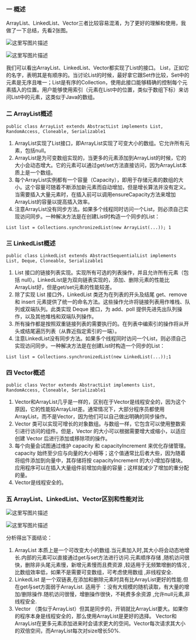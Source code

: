 ### 一 概述

ArrayList、LinkedList、Vector三者比较容易混淆，为了更好的理解和使用，我做了一下总结，先看2张图。

![这里写图片描述](https://img-blog.csdn.net/20170605193801335?watermark/2/text/aHR0cDovL2Jsb2cuY3Nkbi5uZXQvemhhbmdxaWx1R3J1YmJ5/font/5a6L5L2T/fontsize/400/fill/I0JBQkFCMA==/dissolve/70/gravity/SouthEast)

![这里写图片描述](https://img-blog.csdn.net/20170605194328983?watermark/2/text/aHR0cDovL2Jsb2cuY3Nkbi5uZXQvemhhbmdxaWx1R3J1YmJ5/font/5a6L5L2T/fontsize/400/fill/I0JBQkFCMA==/dissolve/70/gravity/SouthEast)

我们可以看出ArrayList、LinkedList、Vector都实现了List的接口。
List，正如它的名字，表明其是有顺序的。当讨论List的时候，最好拿它跟Set作比较，Set中的元素是无序且唯一；List是有序的Collection，使用此接口能够精确的控制每个元素插入的位置。用户能够使用索引（元素在List中的位置，类似于数组下标）来访问List中的元素，这类似于Java的数组。

### 二 ArrayList概述

```
public class ArrayList extends AbstractList implements List, RandomAccess, Cloneable, Serializable1
```

1. ArrayList实现了List接口，即ArrayList实现了可变大小的数组。它允许所有元素，包括null。
2. ArrayList是为可变数组实现的，当更多的元素添加到ArrayList的时候，它的大小会动态增大。它的元素可以通过get/set方法直接访问，因为ArrayList本质上是一个数组。
3. 每个ArrayList实例都有一个容量（Capacity），即用于存储元素的数组的大小。这个容量可随着不断添加新元素而自动增加，但是增长算法并没有定义。当需要插入大量元素时，在插入前可以调用ensureCapacity方法来增加ArrayList的容量以提高插入效率。
4. 注意ArrayList没有同步方法。如果多个线程同时访问一个List，则必须自己实现访问同步。一种解决方法是在创建List时构造一个同步的List：

```
List list = Collections.synchronizedList(new ArrayList(...)); 1
```

### 三 LinkedList概述

```
public class LinkedList extends AbstractSequentialList implements List, Deque, Cloneable, Serializable1
```

1. List 接口的链接列表实现。实现所有可选的列表操作，并且允许所有元素（包括 null）。LinkedList是为双向链表实现的，添加、删除元素的性能比ArrayList好，但是get/set元素的性能较差。
2. 除了实现 List 接口外，LinkedList 类还为在列表的开头及结尾 get、remove 和 insert 元素提供了统一的命名方法。这些操作允许将链接列表用作堆栈、队列或双端队列。此类实现 Deque 接口，为 add、poll 提供先进先出队列操作，以及其他堆栈和双端队列操作。
3. 所有操作都是按照双重链接列表的需要执行的。在列表中编索引的操作将从开头或结尾遍历列表（从靠近指定索引的一端）。
4. 注意LinkedList没有同步方法。如果多个线程同时访问一个List，则必须自己实现访问同步。一种解决方法是在创建List时构造一个同步的List：

```
List list = Collections.synchronizedList(new LinkedList(...));1
```

### 四 Vector概述

```
public class Vector extends AbstractList implements List, RandomAccess, Cloneable, Serializable1
```

1. Vector和ArrayList几乎是一样的，区别在于Vector是线程安全的，因为这个原因，它的性能较ArrayList差。通常情况下，大部分程序员都使用ArrayList，而不是Vector，因为他们可以自己做出明确的同步操作。
2. Vector 类可以实现可增长的对象数组。与数组一样，它包含可以使用整数索引进行访问的组件。但是，Vector 的大小可以根据需要增大或缩小，以适应创建 Vector 后进行添加或移除项的操作。
3. 每个向量会试图通过维护 capacity 和 capacityIncrement 来优化存储管理。capacity 始终至少应与向量的大小相等；这个值通常比后者大些，因为随着将组件添加到向量中，其存储将按 capacityIncrement 的大小增加存储块。应用程序可以在插入大量组件前增加向量的容量；这样就减少了增加的重分配的量。
4. Vector是线程安全的。

### 五 ArrayList、LinkedList、Vector区别和性能对比

![这里写图片描述](https://img-blog.csdn.net/20170606105854245?watermark/2/text/aHR0cDovL2Jsb2cuY3Nkbi5uZXQvemhhbmdxaWx1R3J1YmJ5/font/5a6L5L2T/fontsize/400/fill/I0JBQkFCMA==/dissolve/70/gravity/SouthEast)

![这里写图片描述](https://img-blog.csdn.net/20170606110333376?watermark/2/text/aHR0cDovL2Jsb2cuY3Nkbi5uZXQvemhhbmdxaWx1R3J1YmJ5/font/5a6L5L2T/fontsize/400/fill/I0JBQkFCMA==/dissolve/70/gravity/SouthEast)

分析得出下面结论：

1. ArrayList 本质上是一个可改变大小的数组.当元素加入时,其大小将会动态地增长.内部的元素可以直接通过get与set方法进行访问.元素顺序存储 ,随机访问很快，删除非头尾元素慢，新增元素慢而且费资源 ,较适用于无频繁增删的情况 ,比数组效率低，如果不是需要可变数组，可考虑使用数组 ,非线程安全.
2. LinkedList 是一个双链表,在添加和删除元素时具有比ArrayList更好的性能.但在get与set方面弱于ArrayList. 适用于 ：没有大规模的随机读取，有大量的增加/删除操作.随机访问很慢，增删操作很快，不耗费多余资源 ,允许null元素,非线程安全.
3. Vector （类似于ArrayList）但其是同步的，开销就比ArrayList要大。如果你的程序本身是线程安全的，那么使用ArrayList是更好的选择。 Vector和ArrayList在更多元素添加进来时会请求更大的空间。Vector每次请求其大小的双倍空间，而ArrayList每次对size增长50%.